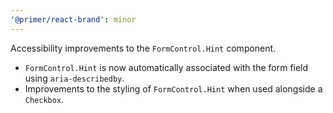 ```yaml
---
'@primer/react-brand': minor
---
```


Accessibility improvements to the `FormControl.Hint` component.

- `FormControl.Hint` is now automatically associated with the form field using `aria-describedby`.
- Improvements to the styling of `FormControl.Hint` when used alongside a `Checkbox`.
